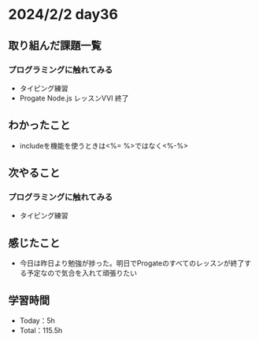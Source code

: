 # 2024/2/2 day36


## 取り組んだ課題一覧
### プログラミングに触れてみる
  - タイピング練習
  - Progate Node.js レッスンⅤⅥ 終了

## わかったこと
  - includeを機能を使うときは<%= %>ではなく<%-%>
    

## 次やること
### プログラミングに触れてみる
  - タイピング練習


## 感じたこと
  - 今日は昨日より勉強が捗った。明日でProgateのすべてのレッスンが終了する予定なので気合を入れて頑張りたい

## 学習時間
  - Today：5h
  - Total：115.5h

